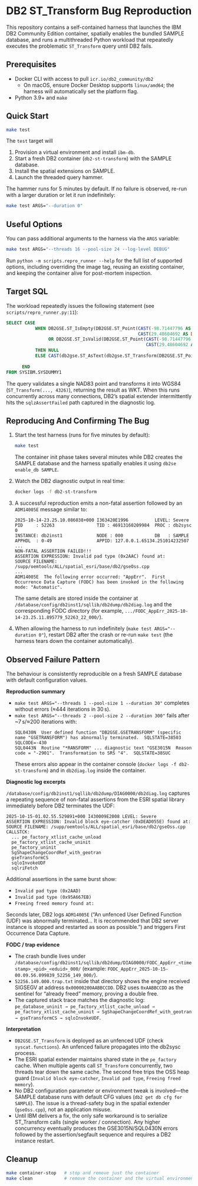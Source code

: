 # DB2 ST_Transform Bug Reproduction

This repository contains a self-contained harness that launches the IBM DB2 Community Edition container, spatially enables the bundled SAMPLE database, and runs a multithreaded Python workload that repeatedly executes the problematic `ST_Transform` query until DB2 fails.

## Prerequisites

- Docker CLI with access to pull `icr.io/db2_community/db2`
  - On macOS, ensure Docker Desktop supports `linux/amd64`; the harness will automatically set the platform flag.
- Python 3.9+ and `make`

## Quick Start

```bash
make test
```

The `test` target will

1. Provision a virtual environment and install `ibm-db`.
2. Start a fresh DB2 container (`db2-st-transform`) with the SAMPLE database.
3. Install the spatial extensions on SAMPLE.
4. Launch the threaded query hammer.

The hammer runs for 5 minutes by default. If no failure is observed, re-run with a larger duration or let it run indefinitely:

```bash
make test ARGS="--duration 0"
```

## Useful Options

You can pass additional arguments to the harness via the `ARGS` variable:

```bash
make test ARGS="--threads 16 --pool-size 24 --log-level DEBUG"
```

Run `python -m scripts.repro_runner --help` for the full list of supported options, including overriding the image tag, reusing an existing container, and keeping the container alive for post-mortem inspection.

## Target SQL

The workload repeatedly issues the following statement (see `scripts/repro_runner.py:11`):

```sql
SELECT CASE
           WHEN DB2GSE.ST_IsEmpty(DB2GSE.ST_Point(CAST(-98.71447796 AS DOUBLE),
                                                  CAST(29.48604692 AS DOUBLE), CAST(4269 AS INTEGER)))=1
                OR DB2GSE.ST_IsValid(DB2GSE.ST_Point(CAST(-98.71447796 AS DOUBLE),
                                                     CAST(29.48604692 AS DOUBLE), CAST(4269 AS INTEGER)))=0
           THEN NULL
           ELSE CAST(db2gse.ST_AsText(db2gse.ST_Transform(DB2GSE.ST_Point(CAST(-98.71447796 AS DOUBLE),
                                                                          CAST(29.48604692 AS DOUBLE), CAST(4269 AS INTEGER)), CAST(4326 AS INTEGER))) AS CLOB(2097152))
      END
FROM SYSIBM.SYSDUMMY1
```

The query validates a single NAD83 point and transforms it into WGS84 (`ST_Transform(..., 4326)`), returning the result as WKT. When this runs concurrently across many connections, DB2’s spatial extender intermittently hits the `sqlzAssertFailed` path captured in the diagnostic log.

## Reproducing And Confirming The Bug

1. Start the test harness (runs for five minutes by default):
   ```bash
   make test
   ```
   The container init phase takes several minutes while DB2 creates the SAMPLE database and the harness spatially enables it using `db2se enable_db SAMPLE`.

2. Watch the DB2 diagnostic output in real time:
   ```bash
   docker logs -f db2-st-transform
   ```

3. A successful reproduction emits a non-fatal assertion followed by an `ADM14005E` message similar to:
   ```
   2025-10-14-23.25.10.086038+000 I363420E1996          LEVEL: Severe
   PID     : 52263                TID : 46913160209984  PROC : db2sysc 0
   INSTANCE: db2inst1             NODE : 000            DB   : SAMPLE
   APPHDL  : 0-49                 APPID: 127.0.0.1.65134.251014232507
   ...
   NON-FATAL ASSERTION FAILED!!!
   ASSERTION EXPRESSION: Invalid pad type (0x2AAC) found at:
   SOURCE FILENAME: /supp/oemtools/ALL/spatial_esri/base/db2/gseOss.cpp
   ...
   ADM14005E  The following error occurred: "AppErr".  First Occurrence Data Capture (FODC) has been invoked in the following mode: "Automatic".
   ```
   The same details are stored inside the container at `/database/config/db2inst1/sqllib/db2dump/db2diag.log` and the corresponding FODC directory (for example, `.../FODC_AppErr_2025-10-14-23.25.11.895779_52263_22_000/`).

4. When allowing the harness to run indefinitely (`make test ARGS="--duration 0"`), restart DB2 after the crash or re-run `make test` (the harness tears down the container automatically).

## Observed Failure Pattern

The behaviour is consistently reproducible on a fresh SAMPLE database with default configuration values.

**Reproduction summary**

- `make test ARGS="--threads 1 --pool-size 1 --duration 30"` completes without errors (≈444 iterations in 30 s). 
- `make test ARGS="--threads 2 --pool-size 2 --duration 300"` fails after ~7 s/≈200 iterations with:
  ```
  SQL0430N  User defined function "DB2GSE.GSETRANSFORM" (specific name "GSETRANSFORM") has abnormally terminated.  SQLSTATE=38503 SQLCODE=-430
  SQL0443N  Routine "*RANSFORM" ... diagnostic text "GSE3015N  Reason code = "-2901".  Transformation to SRS "4".  SQLSTATE=38SUC
  ```
  These errors also appear in the container console (`docker logs -f db2-st-transform`) and in `db2diag.log` inside the container.

**Diagnostic log excerpts**

`/database/config/db2inst1/sqllib/db2dump/DIAG0000/db2diag.log` captures a repeating sequence of non-fatal assertions from the ESRI spatial library immediately before DB2 terminates the UDF:

```
2025-10-15-01.02.55.529891+000 I430009E2008 LEVEL: Severe
ASSERTION EXPRESSION: Invalid block eye-catcher (0xDEAD055E) found at:
SOURCE FILENAME: /supp/oemtools/ALL/spatial_esri/base/db2/gseOss.cpp
CALLSTCK:
  ... pe_factory_xtlist_cache_unload
  pe_factory_xtlist_cache_uninit
  pe_factory_uninit
  SgShapeChangeCoordRef_with_geotran
  gseTransformCS
  sqloInvokeUDF
  sqlriFetch
```

Additional assertions in the same burst show:

- `Invalid pad type (0x2AAD)`
- `Invalid pad type (0x95A667EB)`
- `Freeing freed memory found at:`

Seconds later, DB2 logs `ADM14005E` (“An unfenced User Defined Function (UDF) was abnormally terminated… It is recommended that DB2 server instance is stopped and restarted as soon as possible.”) and triggers First Occurrence Data Capture.

**FODC / trap evidence**

- The crash bundle lives under `/database/config/db2inst1/sqllib/db2dump/DIAG0000/FODC_AppErr_<timestamp>_<pid>_<eduid>_000/` (example: `FODC_AppErr_2025-10-15-00.09.56.099839_52256_149_000/`).
- `52256.149.000.trap.txt` inside that directory shows the engine received SIGSEGV at address `0x00000200AABBCCDD`. DB2 uses `0xAABBCCDD` as the sentinel for “already freed” memory, proving a double free.
- The captured stack trace matches the diagnostic log: `pe_database_uninit → pe_factory_xtlist_cache_unload → pe_factory_xtlist_cache_uninit → SgShapeChangeCoordRef_with_geotran → gseTransformCS → sqloInvokeUDF`.

**Interpretation**

- `DB2GSE.ST_Transform` is deployed as an unfenced UDF (check `syscat.functions`). An unfenced failure propagates into the db2sysc process.
- The ESRI spatial extender maintains shared state in the `pe_factory` cache. When multiple agents call `ST_Transform` concurrently, two threads tear down the same cache. The second free trips the OSS heap guard (`Invalid block eye-catcher`, `Invalid pad type`, `Freeing freed memory`).
- No DB2 configuration parameter or environment tweak is involved—the SAMPLE database runs with default CFG values (`db2 get db cfg for SAMPLE`). The issue is a thread-safety bug in the spatial extender (`gseOss.cpp`), not an application misuse.
- Until IBM delivers a fix, the only safe workaround is to serialize ST_Transform calls (single worker / connection). Any higher concurrency eventually produces the GSE3015N/SQL0430N errors followed by the assertion/segfault sequence and requires a DB2 instance restart.

## Cleanup

```bash
make container-stop   # stop and remove just the container
make clean            # remove the container and the virtual environment
```
